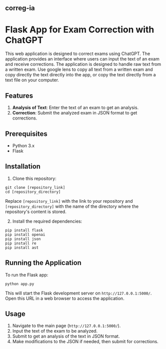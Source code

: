 ## correg-ia

# Flask App for Exam Correction with ChatGPT

This web application is designed to correct exams using ChatGPT. The application provides an interface where users can input the text of an exam and receive corrections.
The application is designed to handle raw text from a written exam. Use google lens to copy all text from a written exam and copy directly the text directly into the app, or copy the text directly from a text file on your computer.

## Features

1. **Analysis of Text**: Enter the text of an exam to get an analysis.
2. **Correction**: Submit the analyzed exam in JSON format to get corrections.

## Prerequisites

- Python 3.x
- Flask

## Installation

1. Clone this repository:

```
git clone [repository_link]
cd [repository_directory]
```

Replace `[repository_link]` with the link to your repository and `[repository_directory]` with the name of the directory where the repository's content is stored.

2. Install the required dependencies:

```
pip install flask
pip install openai
pip install json
pip install re
pip install ast
```

## Running the Application

To run the Flask app:

```
python app.py
```

This will start the Flask development server on `http://127.0.0.1:5000/`. Open this URL in a web browser to access the application.

## Usage

1. Navigate to the main page (`http://127.0.0.1:5000/`).
2. Input the text of the exam to be analyzed.
3. Submit to get an analysis of the text in JSON format.
4. Make modifications to the JSON if needed, then submit for corrections.
